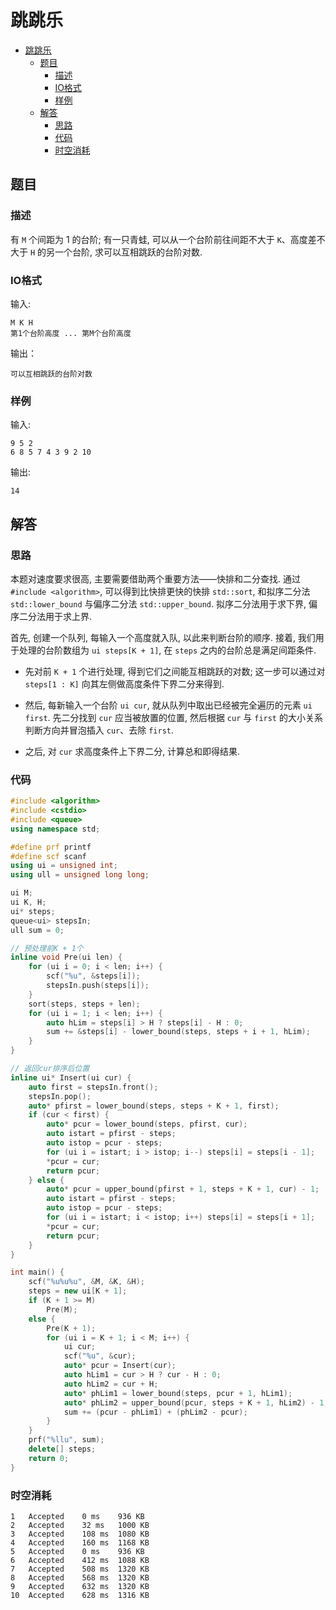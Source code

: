 # 跳跳乐

- [跳跳乐](#跳跳乐)
  - [题目](#题目)
    - [描述](#描述)
    - [IO格式](#io格式)
    - [样例](#样例)
  - [解答](#解答)
    - [思路](#思路)
    - [代码](#代码)
    - [时空消耗](#时空消耗)

## 题目

### 描述

有 `M` 个间距为 1 的台阶; 有一只青蛙, 可以从一个台阶前往间距不大于 `K`、高度差不大于 `H` 的另一个台阶, 求可以互相跳跃的台阶对数.

### IO格式

输入:

```
M K H
第1个台阶高度 ... 第M个台阶高度
```

输出：

```
可以互相跳跃的台阶对数
```

### 样例

输入:

```
9 5 2
6 8 5 7 4 3 9 2 10
```

输出:

```
14
```

## 解答

### 思路

本题对速度要求很高, 主要需要借助两个重要方法——快排和二分查找. 通过 `#include <algorithm>`, 可以得到比快排更快的快排 `std::sort`, 和拟序二分法 `std::lower_bound` 与偏序二分法 `std::upper_bound`. 拟序二分法用于求下界, 偏序二分法用于求上界.

首先, 创建一个队列, 每输入一个高度就入队, 以此来判断台阶的顺序. 接着, 我们用于处理的台阶数组为 `ui steps[K + 1]`, 在 `steps` 之内的台阶总是满足间距条件.

- 先对前 `K + 1` 个进行处理, 得到它们之间能互相跳跃的对数; 这一步可以通过对 `steps[1 : K]` 向其左侧做高度条件下界二分来得到.

- 然后, 每新输入一个台阶 `ui cur`, 就从队列中取出已经被完全遍历的元素 `ui first`. 先二分找到 `cur` 应当被放置的位置, 然后根据 `cur` 与 `first` 的大小关系判断方向并冒泡插入 `cur`、去除 `first`.

- 之后, 对 `cur` 求高度条件上下界二分, 计算总和即得结果.

### 代码

```C++
#include <algorithm>
#include <cstdio>
#include <queue>
using namespace std;

#define prf printf
#define scf scanf
using ui = unsigned int;
using ull = unsigned long long;

ui M;
ui K, H;
ui* steps;
queue<ui> stepsIn;
ull sum = 0;

// 预处理前K + 1个
inline void Pre(ui len) {
    for (ui i = 0; i < len; i++) {
        scf("%u", &steps[i]);
        stepsIn.push(steps[i]);
    }
    sort(steps, steps + len);
    for (ui i = 1; i < len; i++) {
        auto hLim = steps[i] > H ? steps[i] - H : 0;
        sum += &steps[i] - lower_bound(steps, steps + i + 1, hLim);
    }
}

// 返回cur排序后位置
inline ui* Insert(ui cur) {
    auto first = stepsIn.front();
    stepsIn.pop();
    auto* pfirst = lower_bound(steps, steps + K + 1, first);
    if (cur < first) {
        auto* pcur = lower_bound(steps, pfirst, cur);
        auto istart = pfirst - steps;
        auto istop = pcur - steps;
        for (ui i = istart; i > istop; i--) steps[i] = steps[i - 1];
        *pcur = cur;
        return pcur;
    } else {
        auto* pcur = upper_bound(pfirst + 1, steps + K + 1, cur) - 1;
        auto istart = pfirst - steps;
        auto istop = pcur - steps;
        for (ui i = istart; i < istop; i++) steps[i] = steps[i + 1];
        *pcur = cur;
        return pcur;
    }
}

int main() {
    scf("%u%u%u", &M, &K, &H);
    steps = new ui[K + 1];
    if (K + 1 >= M)
        Pre(M);
    else {
        Pre(K + 1);
        for (ui i = K + 1; i < M; i++) {
            ui cur;
            scf("%u", &cur);
            auto* pcur = Insert(cur);
            auto hLim1 = cur > H ? cur - H : 0;
            auto hLim2 = cur + H;
            auto* phLim1 = lower_bound(steps, pcur + 1, hLim1);
            auto* phLim2 = upper_bound(pcur, steps + K + 1, hLim2) - 1;
            sum += (pcur - phLim1) + (phLim2 - pcur);
        }
    }
    prf("%llu", sum);
    delete[] steps;
    return 0;
}
```

### 时空消耗

```
1	Accepted	0 ms	936 KB
2	Accepted	32 ms	1000 KB
3	Accepted	108 ms	1080 KB
4	Accepted	160 ms	1168 KB
5	Accepted	0 ms	936 KB
6	Accepted	412 ms	1088 KB
7	Accepted	508 ms	1320 KB
8	Accepted	568 ms	1320 KB
9	Accepted	632 ms	1320 KB
10	Accepted	628 ms	1316 KB
```